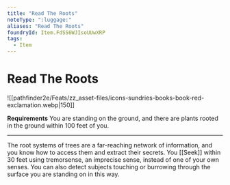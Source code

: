 ```yaml
---
title: "Read The Roots"
noteType: ":luggage:"
aliases: "Read The Roots"
foundryId: Item.FdSS6WJIsoUUwXRP
tags:
  - Item
---
```


# Read The Roots
![[pathfinder2e/Feats/zz_asset-files/icons-sundries-books-book-red-exclamation.webp|150]]

**Requirements** You are standing on the ground, and there are plants rooted in the ground within 100 feet of you.

* * *

The root systems of trees are a far-reaching network of information, and you know how to access them and extract their secrets. You [[Seek]] within 30 feet using tremorsense, an imprecise sense, instead of one of your own senses. You can also detect subjects touching or burrowing through the surface you are standing on in this way.
